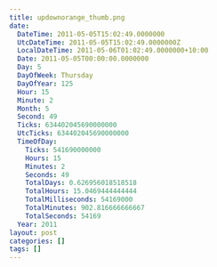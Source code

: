 ```yaml
---
title: updownorange_thumb.png
date:
  DateTime: 2011-05-05T15:02:49.0000000
  UtcDateTime: 2011-05-05T15:02:49.0000000Z
  LocalDateTime: 2011-05-06T01:02:49.0000000+10:00
  Date: 2011-05-05T00:00:00.0000000
  Day: 5
  DayOfWeek: Thursday
  DayOfYear: 125
  Hour: 15
  Minute: 2
  Month: 5
  Second: 49
  Ticks: 634402045690000000
  UtcTicks: 634402045690000000
  TimeOfDay:
    Ticks: 541690000000
    Hours: 15
    Minutes: 2
    Seconds: 49
    TotalDays: 0.626956018518518
    TotalHours: 15.0469444444444
    TotalMilliseconds: 54169000
    TotalMinutes: 902.816666666667
    TotalSeconds: 54169
  Year: 2011
layout: post
categories: []
tags: []
---
```


